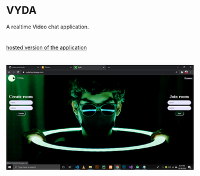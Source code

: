 # VYDA
A realtime Video chat application.
#
[hosted version of the application](https://vyda.herokuapp.com/)
#
![home page](https://github.com/evans-work/vyda/blob/master/public/images/vyda-screenshot.PNG)
